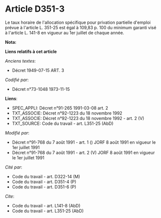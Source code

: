 # Article D351-3

Le taux horaire de l'allocation spécifique pour privation partielle d'emploi prévue à l'article L. 351-25 est égal à 109,83
p. 100 du minimum garanti visé à l'article L. 141-8 en vigueur au 1er juillet de chaque année.

**Nota:**



**Liens relatifs à cet article**

_Anciens textes_:

  - Décret  1949-07-15 ART. 3

_Codifié par_:

  - Décret n°73-1048 1973-11-15

**Liens**:

  - SPEC_APPLI: Décret n°91-265 1991-03-08 art. 2
  - TXT_ASSOCIE: Décret n°92-1223 du 18 novembre 1992
  - TXT_ASSOCIE: Décret n°92-1223 du 18 novembre 1992 - art. 2 (V)
  - TXT_SOURCE: Code du travail - art. L351-25 (AbD)

_Modifié par_:

  - Décret n°91-768 du 7 août 1991 - art. 1 () JORF 8 août 1991 en vigueur le 1er juillet 1991
  - Décret n°91-768 du 7 août 1991 - art. 2 (V) JORF 8 août 1991 en vigueur le 1er juillet 1991

_Cité par_:

  - Code du travail - art. D322-14 (M)
  - Code du travail - art. D351-4 (P)
  - Code du travail - art. D351-6 (P)

_Cite_:

  - Code du travail - art. L141-8 (AbD)
  - Code du travail - art. L351-25 (AbD)

